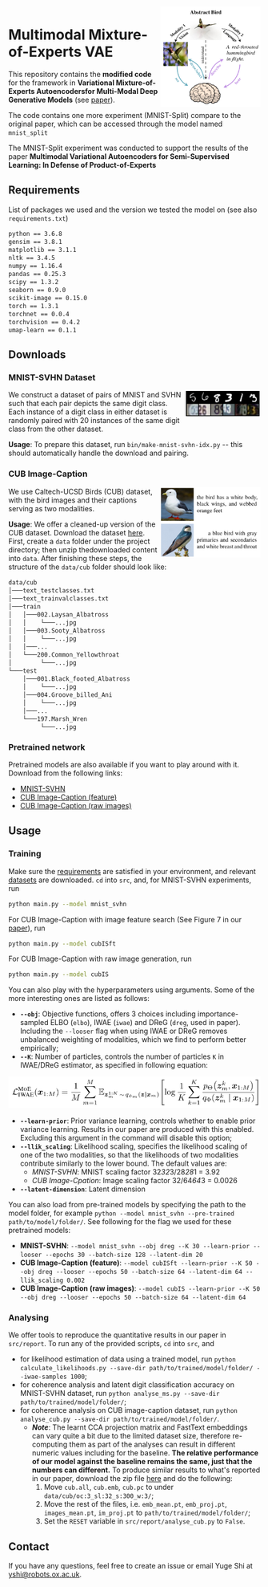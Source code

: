 <img src="_imgs/schematic.png" width="200" height="200" align="right">

# Multimodal Mixture-of-Experts VAE
This repository contains the <b>modified code</b> for the framework in **Variational Mixture-of-Experts Autoencodersfor Multi-Modal Deep Generative Models** (see [paper](https://arxiv.org/pdf/1911.03393.pdf)).

The code contains one more experiment (MNIST-Split) compare to the original paper, which can be accessed through the model named `mnist_split`

The MNIST-Split experiment was conducted to support the results of the paper **Multimodal Variational Autoencoders for Semi-Supervised Learning: In Defense of Product-of-Experts**

## Requirements
List of packages we used and the version we tested the model on (see also `requirements.txt`)

```
python == 3.6.8
gensim == 3.8.1
matplotlib == 3.1.1
nltk == 3.4.5
numpy == 1.16.4
pandas == 0.25.3
scipy == 1.3.2
seaborn == 0.9.0
scikit-image == 0.15.0
torch == 1.3.1
torchnet == 0.0.4
torchvision == 0.4.2
umap-learn == 0.1.1
```

## Downloads
### MNIST-SVHN Dataset

<p><img src="_imgs/mnist-svhn.png" width=150 align="right"></p>

We construct a dataset of pairs of MNIST and SVHN such that each pair depicts the same digit class. Each instance of a digit class in either dataset is randomly paired with 20 instances of the same digit class from the other dataset.

**Usage**: To prepare this dataset, run `bin/make-mnist-svhn-idx.py` -- this should automatically handle the download and pairing.

### CUB Image-Caption

<p><img src="_imgs/cub.png" width=200 align="right"></p>

We use Caltech-UCSD Birds (CUB) dataset, with the bird images and their captions serving as two modalities.

**Usage**: We offer a cleaned-up version of the CUB dataset. Download the dataset [here](http://www.robots.ox.ac.uk/~yshi/mmdgm/datasets/cub.zip). First, create a `data` folder under the project directory; then unzip thedownloaded content into `data`. After finishing these steps, the structure of the `data/cub` folder should look like:

```
data/cub
│───text_testclasses.txt
│───text_trainvalclasses.txt    
│───train
│   │───002.Laysan_Albatross
│   │    └───...jpg
│   │───003.Sooty_Albatross
│   │    └───...jpg
│   │───...
│   └───200.Common_Yellowthroat
│        └───...jpg
└───test
    │───001.Black_footed_Albatross
    │    └───...jpg
    │───004.Groove_billed_Ani
    │    └───...jpg
    │───...
    └───197.Marsh_Wren
         └───...jpg
```


### Pretrained network
Pretrained models are also available if you want to play around with it. Download from the following links: 
- [MNIST-SVHN](http://www.robots.ox.ac.uk/~yshi/mmdgm/pretrained_models/mnist-svhn.zip)
- [CUB Image-Caption (feature)](http://www.robots.ox.ac.uk/~yshi/mmdgm/pretrained_models/cubISft.zip)
- [CUB Image-Caption (raw images)](http://www.robots.ox.ac.uk/~yshi/mmdgm/pretrained_models/cubIS.zip)

## Usage

### Training

Make sure the [requirements](#requirements) are satisfied in your environment, and relevant [datasets](#downloads) are downloaded. `cd` into `src`, and, for MNIST-SVHN experiments, run

```bash
python main.py --model mnist_svhn

```

For CUB Image-Caption with image feature search (See Figure 7 in our [paper](https://arxiv.org/pdf/1911.03393.pdf)), run
```bash
python main.py --model cubISft

```

For CUB Image-Caption with raw image generation, run
```bash
python main.py --model cubIS

```

You can also play with the hyperparameters using arguments. Some of the more interesting ones are listed as follows:
- **`--obj`**: Objective functions, offers 3 choices including importance-sampled ELBO (`elbo`), IWAE (`iwae`) and DReG (`dreg`, used in paper). Including the `--looser` flag when using IWAE or DReG removes unbalanced weighting of modalities, which we find to perform better empirically;
- **`--K`**: Number of particles, controls the number of particles `K` in IWAE/DReG estimator, as specified in following equation:

<p align='center'><img src="_imgs/obj.png"></p>

- **`--learn-prior`**: Prior variance learning, controls whether to enable prior variance learning. Results in our paper are produced with this enabled. Excluding this argument in the command will disable this option;
- **`--llik_scaling`**: Likelihood scaling, specifies the likelihood scaling of one of the two modalities, so that the likelihoods of two modalities contribute similarly to the lower bound. The default values are: 
    - _MNIST-SVHN_: MNIST scaling factor 32*32*3/28*28*1 = 3.92
    - _CUB Image-Cpation_: Image scaling factor 32/64*64*3 = 0.0026
- **`--latent-dimension`**: Latent dimension

You can also load from pre-trained models by specifying the path to the model folder, for example `python --model mnist_svhn --pre-trained path/to/model/folder/`. See following for the flag we used for these pretrained models:
- **MNIST-SVHN**: `--model mnist_svhn --obj dreg --K 30 --learn-prior --looser --epochs 30 --batch-size 128 --latent-dim 20`
- **CUB Image-Caption (feature)**: `--model cubISft --learn-prior --K 50 --obj dreg --looser --epochs 50 --batch-size 64 --latent-dim 64 --llik_scaling 0.002`
- **CUB Image-Caption (raw images)**: `--model cubIS --learn-prior --K 50 --obj dreg --looser --epochs 50 --batch-size 64 --latent-dim 64`

### Analysing
We offer tools to reproduce the quantitative results in our paper in `src/report`. To run any of the provided scripts, `cd` into `src`, and

- for likelihood estimation of data using a trained model, run `python calculate_likelihoods.py --save-dir path/to/trained/model/folder/ --iwae-samples 1000`;
- for coherence analysis and latent digit classification accuracy on MNIST-SVHN dataset, run `python analyse_ms.py --save-dir path/to/trained/model/folder/`;
- for coherence analysis on CUB image-caption dataset, run `python analyse_cub.py --save-dir path/to/trained/model/folder/`.
    - _**Note**_: The learnt CCA projection matrix and FastText embeddings can vary quite a bit due to the limited dataset size, therefore re-computing them as part of the analyses can result in different numeric values including for the baseline. **The relative performance of our model against the baseline remains the same, just that the numbers can different.** 
To produce similar results to what's reported in our paper, download the zip file [here](http://www.robots.ox.ac.uk/~yshi/mmdgm/pretrained_models/CCA_emb.zip) and do the following:
        1. Move `cub.all`, `cub.emb`, `cub.pc` to under `data/cub/oc:3_sl:32_s:300_w:3/`;
        2. Move the rest of the files, i.e. `emb_mean.pt`, `emb_proj.pt`, `images_mean.pt`, `im_proj.pt` to `path/to/trained/model/folder/`;
        3. Set the `RESET` variable in `src/report/analyse_cub.py` to `False`.


## Contact
If you have any questions, feel free to create an issue or email Yuge Shi at yshi@robots.ox.ac.uk.
